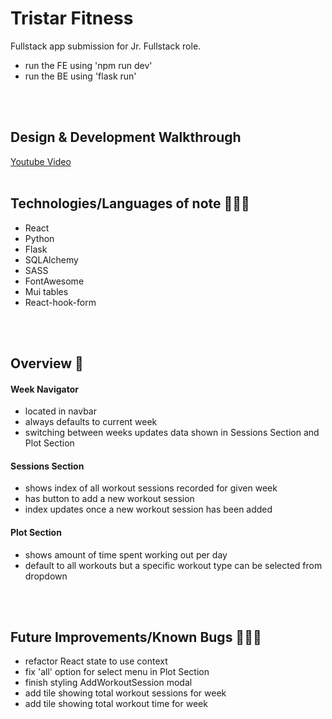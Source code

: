 # Tristar Fitness
Fullstack app submission for Jr. Fullstack role.
* run the FE using 'npm run dev'
* run the BE using 'flask run'
<br />
<br />

## Design & Development Walkthrough
[Youtube Video](https://youtu.be/oO5q3IIiE6w)
<br />
<br />


## Technologies/Languages of note 👩🏻‍💻
* React
* Python
* Flask
* SQLAlchemy
* SASS
* FontAwesome
* Mui tables
* React-hook-form
<br />
<br />

## Overview 🌟
#### Week Navigator
* located in navbar
* always defaults to current week
* switching between weeks updates data shown in Sessions Section and Plot Section

#### Sessions Section
* shows index of all workout sessions recorded for given week
* has button to add a new workout session
* index updates once a new workout session has been added

#### Plot Section
* shows amount of time spent working out per day
* default to all workouts but a specific workout type can be selected from dropdown
<br />
<br />


## Future Improvements/Known Bugs 👷🏻‍♀️
* refactor React state to use context
* fix 'all' option for select menu in Plot Section
* finish styling AddWorkoutSession modal
* add tile showing total workout sessions for week
* add tile showing total workout time for week
<br />
<br />


